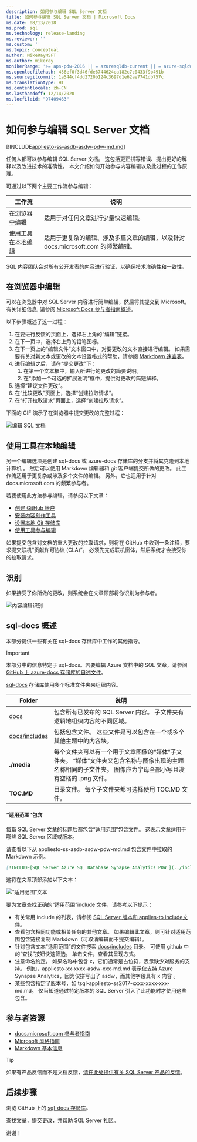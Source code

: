 ```yaml
---
description: 如何参与编辑 SQL Server 文档
title: 如何参与编辑 SQL Server 文档 | Microsoft Docs
ms.date: 08/13/2018
ms.prod: sql
ms.technology: release-landing
ms.reviewer: ''
ms.custom: ''
ms.topic: conceptual
author: MikeRayMSFT
ms.author: mikeray
monikerRange: '>= aps-pdw-2016 || = azuresqldb-current || = azure-sqldw-latest || >= sql-server-2016 || >= sql-server-linux-2017'
ms.openlocfilehash: 436ef0f3d46fde6744624ea182c7c0433f9b491b
ms.sourcegitcommit: 1a544cf4dd2720b124c3697d1e62ae7741db757c
ms.translationtype: HT
ms.contentlocale: zh-CN
ms.lasthandoff: 12/14/2020
ms.locfileid: "97409463"
---
```

# <a name="how-to-contribute-to-sql-server-documentation"></a>如何参与编辑 SQL Server 文档

[!INCLUDE[appliesto-ss-asdb-asdw-pdw-md.md](../includes/appliesto-ss-asdb-asdw-pdw-md.md)]

任何人都可以参与编辑 SQL Server 文档。 这包括更正拼写错误、提出更好的解释以及改进技术的准确性。 本文介绍如何开始参与内容编辑以及此过程的工作原理。

可通过以下两个主要工作流参与编辑：

|工作流|说明|
|---|---|
| [在浏览器中编辑](#githubui) | 适用于对任何文章进行少量快速编辑。 |
| [使用工具在本地编辑](#tools) | 适用于更复杂的编辑、涉及多篇文章的编辑，以及针对 docs.microsoft.com 的频繁编辑。 |

SQL 内容团队会对所有公开发表的内容进行验证，以确保技术准确性和一致性。 

## <a name="edit-in-your-browser"></a><a id="githubui"></a>在浏览器中编辑

可以在浏览器中对 SQL Server 内容进行简单编辑，然后将其提交到 Microsoft。 有关详细信息, 请参阅 [Microsoft Docs 参与者指南概述](/contribute/#quick-edits-to-existing-documents)。 

以下步骤概述了这一过程： 

1. 在要进行反馈的页面上，选择右上角的“编辑”链接。
1. 在下一页中，选择右上角的铅笔图标。
1. 在下一页上的“编辑文件”文本窗口中，对要更改的文本直接进行编辑。
    如果需要有关对新文本或更改的文本设置格式的帮助，请参阅 [Markdown 速查表](https://github.com/adam-p/markdown-here/wiki/Markdown-Cheatsheet)。
1. 进行编辑之后，请在“提交更改”下：
    1. 在第一个文本框中，输入所进行的更改的简要说明。
    1. 在“添加一个可选的扩展说明”框中，提供对更改的简短解释。
1. 选择“建议文件更改”。
1. 在“比较更改”页面上，选择“创建拉取请求”。 
1. 在“打开拉取请求”页面上，选择“创建拉取请求”。 

下面的 GIF 演示了在浏览器中提交更改的完整过程：

![编辑 SQL 文档](media/sql-server-docs-navigation-guide/edit-sql-docs.gif)

## <a name="edit-locally-with-tools"></a><a id="tools"></a>使用工具在本地编辑

另一个编辑选项是创建 sql-docs 或 azure-docs 存储库的分支并将其克隆到本地计算机 。 然后可以使用 Markdown 编辑器和 git 客户端提交所做的更改。 此工作流适用于更复杂或涉及多个文件的编辑。 另外，它也适用于针对 docs.microsoft.com 的频繁参与者。

若要使用此方法参与编辑，请参阅以下文章：

- [创建 GitHub 帐户](/contribute/get-started-setup-github)
- [安装内容创作工具](/contribute/get-started-setup-tools)
- [设置本地 Git 存储库](/contribute/get-started-setup-local)
- [使用工具参与编辑](/contribute/how-to-write-workflows-major)

如果提交包含对文档的重大更改的拉取请求，则将在 GitHub 中收到一条注释，要求提交联机“贡献许可协议 (CLA)”。 必须先完成联机窗体，然后系统才会接受你的拉取请求。

## <a name="recognition"></a>识别

如果接受了你所做的更改，则系统会在文章顶部将你识别为参与者。

![内容编辑识别](./media/sql-server-docs-contribute/contribution-recognition.png)

## <a name="sql-docs-overview"></a>sql-docs 概述

本部分提供一些有关在 sql-docs 存储库中工作的其他指导。

> [!IMPORTANT]
> 本部分中的信息特定于 sql-docs。若要编辑 Azure 文档中的 SQL 文章，请参阅 [GitHub 上 azure-docs 存储库的自述文件](https://github.com/MicrosoftDocs/azure-docs/blob/master/README.md)。

[sql-docs](https://github.com/MicrosoftDocs/sql-docs) 存储库使用多个标准文件夹来组织内容。

| Folder | 说明 |
|---|---|
| [docs](https://github.com/MicrosoftDocs/sql-docs/tree/live/docs) | 包含所有已发布的 SQL Server 内容。 子文件夹有逻辑地组织内容的不同区域。 |
| [docs/includes](https://github.com/MicrosoftDocs/sql-docs/tree/live/docs/includes) | 包括包含文件。 这些文件是可以包含在一个或多个其他主题中的内容块。 |
| **./media** | 每个文件夹可以有一个用于文章图像的“媒体”子文件夹。 “媒体”文件夹又包含名称与图像出现的主题名称相同的子文件夹。 图像应为字母全部小写且没有空格的 .png 文件。 |
| **TOC.MD** | 目录文件。 每个子文件夹都可选择使用 TOC.MD 文件。 |

#### <a name="applies-to-includes"></a>“适用范围”包含

每篇 SQL Server 文章的标题后都包含“适用范围”包含文件。 这表示文章适用于哪些 SQL Server 区域或版本。

请查看以下从 appliesto-ss-asdb-asdw-pdw-md.md 包含文件中拉取的 Markdown 示例。

```Markdown
[!INCLUDE[SQL Server Azure SQL Database Synapse Analytics PDW ](../includes/applies-to-version/sql-asdb-asdbmi-asa-pdw.md)]
```

这将在文章顶部添加以下文本：

![“适用范围”文本](./media/sql-server-docs-contribute/applies-to.png)

要为文章查找正确的“适用范围”include 文件，请参考以下提示：

- 有关常用 include 的列表，请参阅 [SQL Server 版本和 applies-to include文件](applies-to-includes.md)。
- 查看包含相同功能或相关任务的其他文章。 如果编辑此文章，则可针对适用范围包含链接复制 Markdown（可取消编辑而不提交编辑）。
- 针对包含文本“适用范围”的文件搜索 [docs/includes](https://github.com/MicrosoftDocs/sql-docs/tree/live/docs/includes) 目录。 可使用 github 中的“查找”按钮快速筛选。 单击文件，查看其呈现方式。
- 注意命名约定。 如果名称中包含 x，它们通常是占位符，表示缺少对服务的支持。 例如，appliesto-xx-xxxx-asdw-xxx-md.md 表示仅支持 Azure Synapse Analytics，因为仅拼写出了 asdw，而其他字段具有 x 内容 。
- 某些包含指定了版本号，如 tsql-appliesto-ss2017-xxxx-xxxx-xxx-md.md。 仅当知道通过特定版本的 SQL Server 引入了此功能时才使用这些包含。

## <a name="contributor-resources"></a>参与者资源

- [docs.microsoft.com 参与者指南](/contribute/)
- [Microsoft 风格指南](/teamblog/style-guide)
- [Markdown 基本信息](https://help.github.com/articles/getting-started-with-writing-and-formatting-on-github/)

> [!TIP]
> 如果有产品反馈而不是文档反馈，[请在此处提供有关 SQL Server 产品的反馈](https://feedback.azure.com/forums/908035-sql-server)。

## <a name="next-steps"></a>后续步骤

浏览 GitHub 上的 [sql-docs 存储库](https://github.com/MicrosoftDocs/sql-docs)。

查找文章，提交更改，并帮助 SQL Server 社区。 

谢谢！